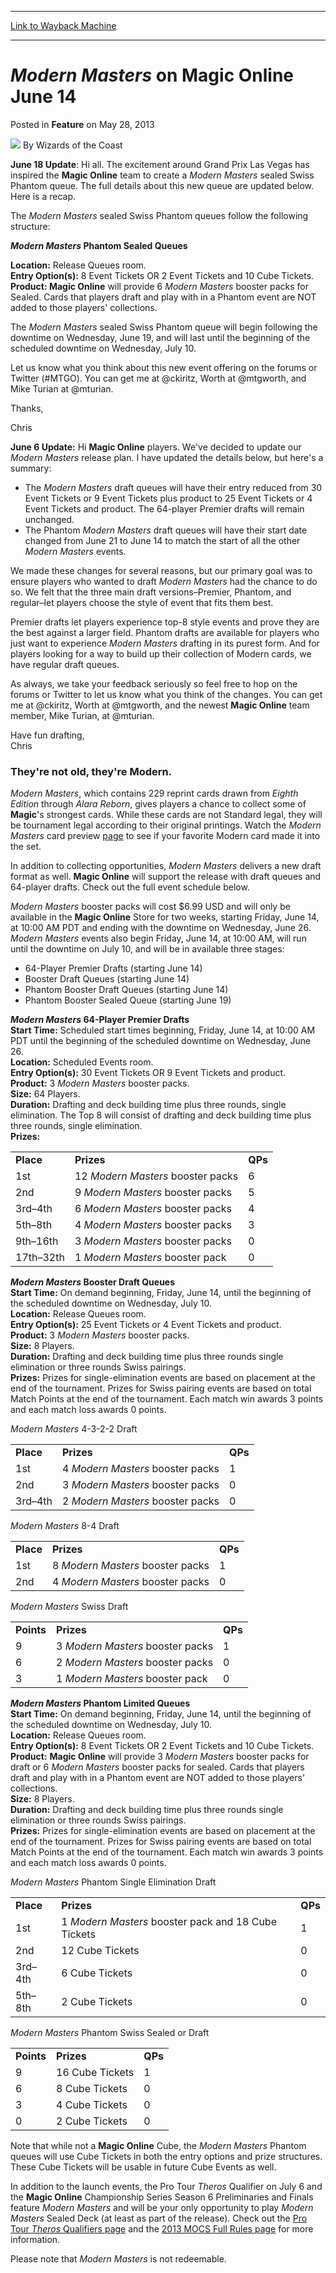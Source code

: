 
---
[Link to Wayback Machine](https://web.archive.org/web/20220519190105/https://magic.wizards.com/en/articles/archive/feature/modern-masters-magic-online-june-14-2013-05-28)

[_metadata_:wayback_url]:- "https://magic.wizards.com/en/articles/archive/feature/modern-masters-magic-online-june-14-2013-05-28"
[_metadata_:wayback_raw_url]:- "https://web.archive.org/web/20220519190105id_/https://magic.wizards.com/en/articles/archive/feature/modern-masters-magic-online-june-14-2013-05-28"
[_metadata_:wayback_capture_timestamp]:- "2022-05-19 19:01:05+00:00"
[_metadata_:description]:- "June 18 Update: Hi all. The excitement around Grand Prix Las Vegas has inspired the Magic Online team to create a Modern Masters sealed Swiss Phantom queue. The full details about this new queue are updated below. Here is a recap.The Modern Masters sealed Swiss Phantom queues follow the following structure:Modern Masters Phantom Sealed Queues Location: Release Queues room."
[_metadata_:generator]:- "Drupal 7 (http://drupal.org)"
---


*Modern Masters* on Magic Online June 14
========================================



 Posted in **Feature**
 on May 28, 2013 






![](https://media.magic.wizards.com/styles/auth_small/public/images/person/wizards_author.jpg)
By Wizards of the Coast











**June 18 Update**: Hi all. The excitement around Grand Prix Las Vegas has inspired the **Magic Online** team to create a *Modern Masters* sealed Swiss Phantom queue. The full details about this new queue are updated below. Here is a recap.

The *Modern Masters* sealed Swiss Phantom queues follow the following structure:

***Modern Masters* Phantom Sealed Queues**
  
**Location:** Release Queues room.   
**Entry Option(s):** 8 Event Tickets OR 2 Event Tickets and 10 Cube Tickets.   
**Product: Magic Online** will provide 6 *Modern Masters* booster packs for Sealed. Cards that players draft and play with in a Phantom event are NOT added to those players' collections. 

The *Modern Masters* sealed Swiss Phantom queue will begin following the downtime on Wednesday, June 19, and will last until the beginning of the scheduled downtime on Wednesday, July 10. 

Let us know what you think about this new event offering on the forums or Twitter (#MTGO). You can get me at @ckiritz, Worth at @mtgworth, and Mike Turian at @mturian.

Thanks,

Chris

**June 6 Update:** Hi **Magic Online** players. We've decided to update our *Modern Masters* release plan. I have updated the details below, but here's a summary: 

* The *Modern Masters* draft queues will have their entry reduced from 30 Event Tickets or 9 Event Tickets plus product to 25 Event Tickets or 4 Event Tickets and product. The 64-player Premier drafts will remain unchanged.
* The Phantom *Modern Masters* draft queues will have their start date changed from June 21 to June 14 to match the start of all the other *Modern Masters* events.

We made these changes for several reasons, but our primary goal was to ensure players who wanted to draft *Modern Masters* had the chance to do so. We felt that the three main draft versions–Premier, Phantom, and regular–let players choose the style of event that fits them best. 

Premier drafts let players experience top-8 style events and prove they are the best against a larger field. Phantom drafts are available for players who just want to experience *Modern Masters* drafting in its purest form. And for players looking for a way to build up their collection of Modern cards, we have regular draft queues. 

As always, we take your feedback seriously so feel free to hop on the forums or Twitter to let us know what you think of the changes. You can get me at @ckiritz, Worth at @mtgworth, and the newest **Magic Online** team member, Mike Turian, at @mturian. 

Have fun drafting,  
 Chris

### They're not old, they're Modern.

*Modern Masters*, which contains 229 reprint cards drawn from *Eighth Edition* through *Alara Reborn*, gives players a chance to collect some of **Magic**'s strongest cards. While these cards are not Standard legal, they will be tournament legal according to their original printings. Watch the *Modern Masters* card preview [page](http://www.wizards.com/magic/tcg/article.aspx?x=mtg/tcg/modernmasters/cig) to see if your favorite Modern card made it into the set.

In addition to collecting opportunities, *Modern Masters* delivers a new draft format as well. **Magic Online** will support the release with draft queues and 64-player drafts. Check out the full event schedule below.

*Modern Masters* booster packs will cost $6.99 USD and will only be available in the **Magic Online** Store for two weeks, starting Friday, June 14, at 10:00 AM PDT and ending with the downtime on Wednesday, June 26. *Modern Masters* events also begin Friday, June 14, at 10:00 AM, will run until the downtime on July 10, and will be in available three stages: 

* 64-Player Premier Drafts (starting June 14)
* Booster Draft Queues (starting June 14)
* Phantom Booster Draft Queues (starting June 14)
* Phantom Booster Sealed Queue (starting June 19)

***Modern Masters* 64-Player Premier Drafts**  
**Start Time:** Scheduled start times beginning, Friday, June 14, at 10:00 AM PDT until the beginning of the scheduled downtime on Wednesday, June 26.   
**Location:** Scheduled Events room.   
**Entry Option(s):** 30 Event Tickets OR 9 Event Tickets and product.   
**Product:** 3 *Modern Masters* booster packs.   
**Size:** 64 Players.   
**Duration:** Drafting and deck building time plus three rounds, single elimination. The Top 8 will consist of drafting and deck building time plus three rounds, single elimination.   
**Prizes:**



|  |  |  |
| --- | --- | --- |
| **Place** | **Prizes** | **QPs** |
| 1st | 12 *Modern Masters* booster packs | 6 |
| 2nd | 9 *Modern Masters* booster packs | 5 |
| 3rd–4th | 6 *Modern Masters* booster packs | 4 |
| 5th–8th | 4 *Modern Masters* booster packs | 3 |
| 9th–16th | 3 *Modern Masters* booster packs | 0 |
| 17th–32th | 1 *Modern Masters* booster pack | 0 |

***Modern Masters* Booster Draft Queues**  
**Start Time:** On demand beginning, Friday, June 14, until the beginning of the scheduled downtime on Wednesday, July 10.   
**Location:** Release Queues room.   
**Entry Option(s):** 25 Event Tickets or 4 Event Tickets and product.   
**Product:** 3 *Modern Masters* booster packs.   
**Size:** 8 Players.   
**Duration:** Drafting and deck building time plus three rounds single elimination or three rounds Swiss pairings.   
**Prizes:** Prizes for single-elimination events are based on placement at the end of the tournament. Prizes for Swiss pairing events are based on total Match Points at the end of the tournament. Each match win awards 3 points and each match loss awards 0 points. 

*Modern Masters* 4-3-2-2 Draft   




|  |  |  |
| --- | --- | --- |
| **Place** | **Prizes** | **QPs** |
| 1st | 4 *Modern Masters* booster packs | 1 |
| 2nd | 3 *Modern Masters* booster packs | 0 |
| 3rd–4th | 2 *Modern Masters* booster packs | 0 |

*Modern Masters* 8-4 Draft   




|  |  |  |
| --- | --- | --- |
| **Place** | **Prizes** | **QPs** |
| 1st | 8 *Modern Masters* booster packs | 1 |
| 2nd | 4 *Modern Masters* booster packs | 0 |

*Modern Masters* Swiss Draft   




|  |  |  |
| --- | --- | --- |
| **Points** | **Prizes** | **QPs** |
| 9 | 3 *Modern Masters* booster packs | 1 |
| 6 | 2 *Modern Masters* booster packs | 0 |
| 3 | 1 *Modern Masters* booster pack | 0 |

***Modern Masters* Phantom Limited Queues**  
**Start Time:** On demand beginning, Friday, June 14, until the beginning of the scheduled downtime on Wednesday, July 10.   
**Location:** Release Queues room.   
**Entry Option(s):** 8 Event Tickets OR 2 Event Tickets and 10 Cube Tickets.   
**Product:**
**Magic Online** will provide 3 *Modern Masters* booster packs for draft or 6 *Modern Masters* booster packs for sealed. Cards that players draft and play with in a Phantom event are NOT added to those players' collections.   
**Size:** 8 Players.   
**Duration:** Drafting and deck building time plus three rounds single elimination or three rounds Swiss pairings.   
**Prizes:** Prizes for single-elimination events are based on placement at the end of the tournament. Prizes for Swiss pairing events are based on total Match Points at the end of the tournament. Each match win awards 3 points and each match loss awards 0 points. 

*Modern Masters* Phantom Single Elimination Draft   




|  |  |  |
| --- | --- | --- |
| **Place** | **Prizes** | **QPs** |
| 1st | 1 *Modern Masters* booster pack and 18 Cube Tickets | 1 |
| 2nd | 12 Cube Tickets | 0 |
| 3rd–4th | 6 Cube Tickets | 0 |
| 5th–8th | 2 Cube Tickets | 0 |

*Modern Masters* Phantom Swiss Sealed or Draft  




|  |  |  |
| --- | --- | --- |
| **Points** | **Prizes** | **QPs** |
| 9 | 16 Cube Tickets | 1 |
| 6 | 8 Cube Tickets | 0 |
| 3 | 4 Cube Tickets | 0 |
| 0 | 2 Cube Tickets | 0 |

Note that while not a **Magic Online** Cube, the *Modern Masters* Phantom queues will use Cube Tickets in both the entry options and prize structures. These Cube Tickets will be usable in future Cube Events as well. 

In addition to the launch events, the Pro Tour *Theros* Qualifier on July 6 and the **Magic Online** Championship Series Season 6 Preliminaries and Finals feature *Modern Masters* and will be your only opportunity to play *Modern Masters* Sealed Deck (at least as part of the release). Check out the [Pro Tour *Theros* Qualifiers page](http://www.wizards.com/magic/tcg/article.aspx?x=mtg/tcg/events/ptqmtgo/friends) and the [2013 MOCS Full Rules page](http://www.wizards.com/magic/magazine/article.aspx?x=mtg/daily/other/12182012c) for more information.

Please note that *Modern Masters* is not redeemable.







